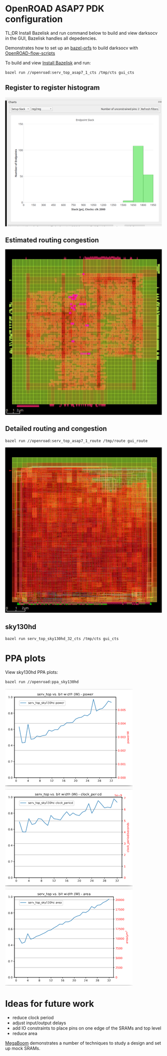 OpenROAD ASAP7 PDK configuration
================================

TL;DR Install Bazelisk and run command below to build and view darksocv in the GUI, Bazelisk handles all depedencies.

Demonstrates how to set up an [bazel-orfs](https://github.com/The-OpenROAD-Project/bazel-orfs) to build darksocv with [OpenROAD-flow-scripts](https://github.com/The-OpenROAD-Project/OpenROAD-flow-scripts)

To build and view [Install Bazelisk](https://bazel.build/install/bazelisk) and run:

    bazel run //openroad:serv_top_asap7_1_cts /tmp/cts gui_cts

Register to register histogram
------------------------------

![alt text](reg2reghistogram.png)

Estimated routing congestion
----------------------------

![alt text](estimatedroutingcongestion.png)

Detailed routing and congestion
-------------------------------

    bazel run //openroad:serv_top_asap7_1_route /tmp/route gui_route

![alt text](route.png)

sky130hd
--------

    bazel run serv_top_sky130hd_32_cts /tmp/cts gui_cts

PPA plots
=========

View sky130hd PPA plots:

    bazel run //openroad:ppa_sky130hd

![alt text](ppa_sky130hd.png)

Ideas for future work
=====================

- reduce clock period
- adjust input/output delays
- add IO constraints to place pins on one edge of the SRAMs and top level
- reduce area

[MegaBoom](https://github.com/The-OpenROAD-Project/megaboom) demonstrates a number of techniques to study a design and set up mock SRAMs.
